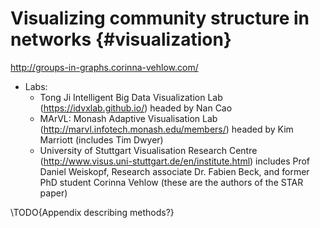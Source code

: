 # Visualizing community structure in networks {#visualization}

[](#visualization)

http://groups-in-graphs.corinna-vehlow.com/
+ Labs:
	+ Tong Ji Intelligent Big Data Visualization Lab (<https://idvxlab.github.io/>) headed by Nan Cao
	+ MArVL: Monash Adaptive Visualisation Lab (<http://marvl.infotech.monash.edu/members/>) headed by Kim Marriott (includes Tim Dwyer)
	+ University of Stuttgart Visualisation Research Centre (<http://www.visus.uni-stuttgart.de/en/institute.html>) includes Prof Daniel Weiskopf, Research associate Dr. Fabien Beck, and former PhD student Corinna Vehlow (these are the authors of the STAR paper)

\TODO{Appendix describing methods?}
